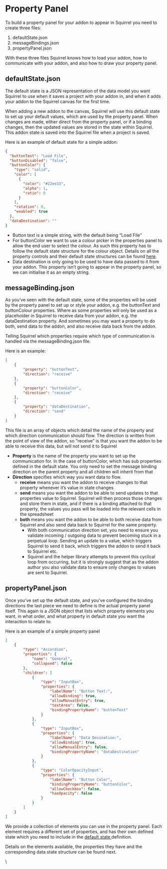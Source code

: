 # Property Panel

To build a property panel for your addon to appear in Squirrel you need to create three files:

1. defaultState.json
2. messageBindings.json
3. propertyPanel.json

With these three files Squirrel knows how to load your addon, how to communicate with your addon, and also how to draw your property panel.

## defaultState.json

The default state is a JSON representation of the data model you want Squirrel to use when it saves a project with your addon in, and when it adds your addon to the Squirrel canvas for the first time.

When adding a new addon to the canvas, Squirrel will use this default state to set up your default values, which are used by the property panel. When changes are made, either direct from the property panel, or if a binding changes, then the updated values are stored in the state within Squirrel. This addon state is saved into the Squirrel file when a project is saved.

Here is an example of default state for a simple addon:

```json
{
  "buttonText": "Load File",
  "buttonDisabled": "false",
  "buttonColor": {
    "type": "solid",
    "color": [
      {
        "color": "#22ee33",
        "alpha": 1,
        "ratio": 0
      }
    ],
    "rotation": 0,
    "enabled": true
  },
  "dataDestination": ""
}
```

* Button text is a simple string, with the default being “Load File”
* For buttonColor we want to use a colour picker in the properties panel to allow the end user to select the colour. As such this property has to follow the default state structure for the colour object. Details on all the property controls and their default state structures can be found [here](property-panel-elements/).
* Data destination is only going to be used to have data passed to it from your addon. This property isn’t going to appear in the property panel, so we can initialise it as an empty string.

## messageBinding.json <a href="#messagebinding.json" id="messagebinding.json"></a>

As you’ve seen with the default state, some of the properties will be used by the property panel to set up or style your addon, e.g. the buttonText and buttonColour properties. Where as some properties will only be used as a placeholder in Squirrel to receive data from your addon, e.g. the dataDestination property. And sometimes you may want a property to do both, send data to the addon, and also receive data back from the addon.

Telling Squirrel which properties require which type of communication is handled via the messageBinding.json file.

Here is an example:

```json
[
    {
        "property": "buttonText",
        "direction": "receive"
    },
    {
        "property": "buttonColor",
        "direction": "receive"
    },
    {
        "property": "dataDestination",
        "direction": "send"
    }
]
```

This file is an array of objects which detail the name of the property and which direction communication should flow. The direction is written from the point of view of the addon, so “receive” is that you want the addon to be able to receive this data, but will not send it to Squirrel

* **Property** is the name of the property you want to set up the communication for. In the case of buttonColor, which has sub properties defined in the default state. You only need to set the message binding direction on the parent property and all children will inherit from that
* **Direction** specifies which way you want data to flow.
  * **receive** means you want the addon to receive changes to that property whenever it’s value in state changes
  * **send** means you want the addon to be able to send updates to that properties value to Squirrel. Squirrel will then process those changes and store them in state, and if there is a binding attached to that property, the values you pass will be loaded into the relevant cells in the spreadsheet
  * **both** means you want the addon to be able to both receive data from Squirrel and also send data back to Squirrel for the same property.
    * With both communication direction set, you need to ensure you validate incoming / outgoing data to prevent becoming stuck in a perpetual loop. Sending an update to a value, which triggers Squirrel to send it back, which triggers the addon to send it back to Squirrel etc.
    * Squirrel and the helper library attempts to prevent this cyclical loop from occurring, but it is strongly suggest that as the addon author you also validate data to ensure only changes to values are sent to Squirrel.

## propertyPanel.json <a href="#propertypanel.json" id="propertypanel.json"></a>

Once you’ve set up the default state, and you’ve configured the binding directions the last piece we need to define is the actual property panel itself. This again is a JSON object that lists which property elements you want, in what order, and what property in default state you want the interaction to relate to.

Here is an example of a simple property panel

```json
[
    {
        "type": "Accordion",
        "properties": {
            "name": "General",
            "collapsed": false
        },
        "children": [
            {
                "type": "InputBox",
                "properties": {
                    "labelName": "Button Text:",
                    "allowBinding": true,
                    "allowManualEntry": true,
                    "textArea": false,
                    "bindingPropertyName": "buttonText"
                }
            },
            {
                "type": "InputBox",
                "properties": {
                    "labelName": "Data Desination:",
                    "allowBinding": true,
                    "allowManualEntry": false,
                    "bindingPropertyName": "dataDestination"
                }
            },
            {
                "type": "ColorOpacityInput",
                "properties": {
                    "labelName": "Button Color",
                    "bindingPropertyName": "buttonColor",
                    "allowCheckbox": false,
                    "hasOpacity": false
                }
            }
        ]
    }
]
```

We provide a collection of elements you can use in the property panel. Each element requires a different set of properties, and has their own defined state which you need to include in the [default state ](./#defaultstate.json)definition.&#x20;

Details on the elements available, the properties they have and the corresponding data state structure can be found next.

\
